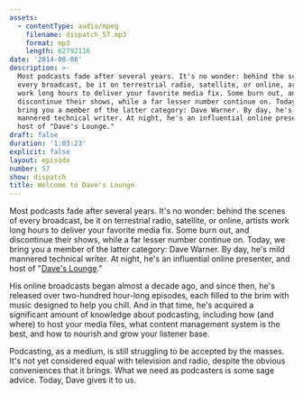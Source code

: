 ```yaml
---
assets:
  - contentType: audio/mpeg
    filename: dispatch_57.mp3
    format: mp3
    length: 62792116
date: '2014-08-08'
description: >-
  Most podcasts fade after several years. It's no wonder: behind the scenes of
  every broadcast, be it on terrestrial radio, satellite, or online, artists
  work long hours to deliver your favorite media fix. Some burn out, and
  discontinue their shows, while a far lesser number continue on. Today, we
  bring you a member of the latter category: Dave Warner. By day, he's mild
  mannered technical writer. At night, he's an influential online presenter, and
  host of "Dave's Lounge."
draft: false
duration: '1:03:23'
explicit: false
layout: episode
number: 57
show: dispatch
title: Welcome to Dave's Lounge
---
```

Most podcasts fade after several years. It's no wonder: behind the scenes of every broadcast, be it on terrestrial radio, satellite, or online, artists work long hours to deliver your favorite media fix. Some burn out, and discontinue their shows, while a far lesser number continue on. Today, we bring you a member of the latter category: Dave Warner. By day, he's mild mannered technical writer. At night, he's an influential online presenter, and host of "[Dave's Lounge](http://daveslounge.com)."

His online broadcasts began almost a decade ago, and since then, he's released over two-hundred hour-long episodes, each filled to the brim with music designed to help you chill. And in that time, he's acquired a significant amount of knowledge about podcasting, including how (and where) to host your media files, what content management system is the best, and how to nourish and grow your listener base. 

Podcasting, as a medium, is still struggling to be accepted by the masses. It's not yet considered equal with television and radio, despite the obvious conveniences that it brings. What we need as podcasters is some sage advice. Today, Dave gives it to us. 